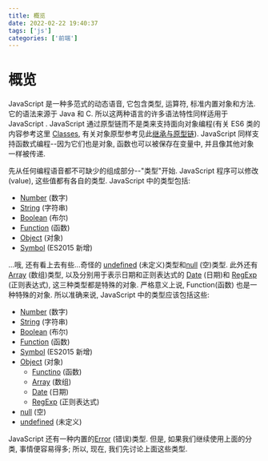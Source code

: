 ```yaml
---
title: 概览
date: 2022-02-22 19:40:37
tags: ['js']
categories: ['前端']
---
```


# 概览

JavaScript 是一种多范式的动态语音, 它包含类型, 运算符, 标准内置对象和方法. 它的语法来源于 Java 和 C. 所以这两种语言的许多语法特性同样适用于 JavaScript . JavaScript 通过原型链而不是类来支持面向对象编程(有关 ES6 类的内容参考这里 [Classes](), 有关对象原型参考见此[继承与原型链]()). JavaScript 同样支持函数式编程--因为它们也是对象, 函数也可以被保存在变量中, 并且像其他对象一样被传递.

先从任何编程语音都不可缺少的组成部分--"类型"开始. JavaScript 程序可以修改(value), 这些值都有各自的类型. JavaScript 中的类型包括:

- [Number]() (数字)
- [String]() (字符串)
- [Boolean]() (布尔)
- [Function]() (函数)
- [Object]() (对象)
- [Symbol]() (ES2015 新增)

...哦, 还有看上去有些...奇怪的 [undefined]() (未定义)类型和[null]() (空)类型. 此外还有[Array]() (数组)类型, 以及分别用于表示日期和正则表达式的 [Date]() (日期)和 [RegExp]() (正则表达式), 这三种类型都是特殊的对象. 严格意义上说, Function(函数) 也是一种特殊的对象. 所以准确来说, JavaScript 中的类型应该包括这些:

- [Number]() (数字)
- [String]() (字符串)
- [Boolean]() (布尔)
- [Function]() (函数)
- [Symbol]() (ES2015 新增)
- [Object]() (对象)
  - [Functino]() (函数)
  - [Array]() (数组)
  - [Date]() (日期)
  - [RegExp]() (正则表达式)
- [null]() (空)
- [undefined]() (未定义)

JavaScript 还有一种内置的[Error]() (错误)类型. 但是, 如果我们继续使用上面的分类, 事情便容易得多; 所以, 现在, 我们先讨论上面这些类型.
